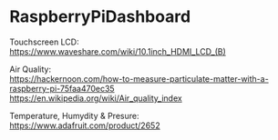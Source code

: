 # RaspberryPiDashboard

Touchscreen LCD:  
https://www.waveshare.com/wiki/10.1inch_HDMI_LCD_(B)

Air Quality:  
https://hackernoon.com/how-to-measure-particulate-matter-with-a-raspberry-pi-75faa470ec35  
https://en.wikipedia.org/wiki/Air_quality_index

Temperature, Humydity & Presure:  
https://www.adafruit.com/product/2652  
